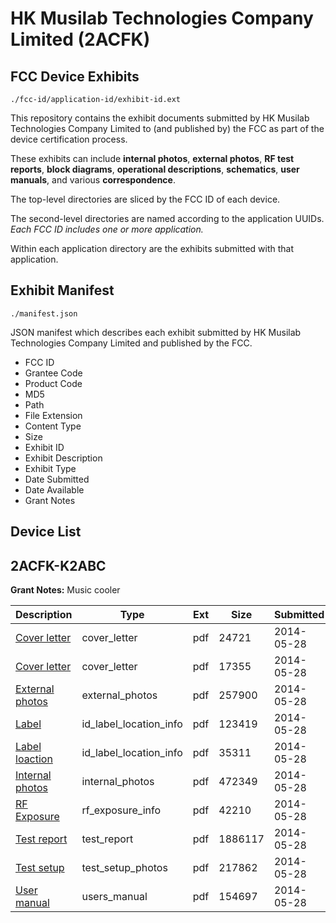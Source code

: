 # HK Musilab Technologies Company Limited (2ACFK)
## FCC Device Exhibits

```
./fcc-id/application-id/exhibit-id.ext
```

This repository contains the exhibit documents submitted by HK Musilab Technologies Company Limited to (and published by) the FCC as part of the device certification process.

These exhibits can include **internal photos**, **external photos**, **RF test reports**, **block diagrams**, **operational descriptions**, **schematics**, **user manuals**, and various **correspondence**.

The top-level directories are sliced by the FCC ID of each device.

The second-level directories are named according to the application UUIDs. *Each FCC ID includes one or more application.*

Within each application directory are the exhibits submitted with that application. 

## Exhibit Manifest

```
./manifest.json
```

JSON manifest which describes each exhibit submitted by HK Musilab Technologies Company Limited and published by the FCC.

- FCC ID
- Grantee Code
- Product Code
- MD5
- Path
- File Extension
- Content Type
- Size
- Exhibit ID
- Exhibit Description
- Exhibit Type
- Date Submitted
- Date Available
- Grant Notes

## Device List
## 2ACFK-K2ABC
**Grant Notes:** Music cooler

| Description | Type | Ext | Size | Submitted | Available |
| ----------- | ---- | --- | ---- | --------- | --------- |
| [Cover letter](2ACFK-K2ABC/31fcdaee11bfe366b4d8487771ca044d/2279370.pdf) | cover_letter | pdf | 24721 | 2014-05-28 | 2014-05-28 |
| [Cover letter](2ACFK-K2ABC/31fcdaee11bfe366b4d8487771ca044d/2279371.pdf) | cover_letter | pdf | 17355 | 2014-05-28 | 2014-05-28 |
| [External photos](2ACFK-K2ABC/31fcdaee11bfe366b4d8487771ca044d/2279372.pdf) | external_photos | pdf | 257900 | 2014-05-28 | 2014-05-28 |
| [Label](2ACFK-K2ABC/31fcdaee11bfe366b4d8487771ca044d/2279373.pdf) | id_label_location_info | pdf | 123419 | 2014-05-28 | 2014-05-28 |
| [Label loaction](2ACFK-K2ABC/31fcdaee11bfe366b4d8487771ca044d/2279374.pdf) | id_label_location_info | pdf | 35311 | 2014-05-28 | 2014-05-28 |
| [Internal photos](2ACFK-K2ABC/31fcdaee11bfe366b4d8487771ca044d/2279375.pdf) | internal_photos | pdf | 472349 | 2014-05-28 | 2014-05-28 |
| [RF Exposure](2ACFK-K2ABC/31fcdaee11bfe366b4d8487771ca044d/2279377.pdf) | rf_exposure_info | pdf | 42210 | 2014-05-28 | 2014-05-28 |
| [Test report](2ACFK-K2ABC/31fcdaee11bfe366b4d8487771ca044d/2279380.pdf) | test_report | pdf | 1886117 | 2014-05-28 | 2014-05-28 |
| [Test setup](2ACFK-K2ABC/31fcdaee11bfe366b4d8487771ca044d/2279381.pdf) | test_setup_photos | pdf | 217862 | 2014-05-28 | 2014-05-28 |
| [User manual](2ACFK-K2ABC/31fcdaee11bfe366b4d8487771ca044d/2279382.pdf) | users_manual | pdf | 154697 | 2014-05-28 | 2014-05-28 |
